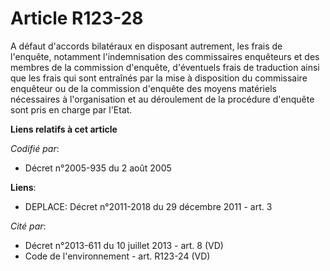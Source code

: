 # Article R123-28

A défaut d'accords bilatéraux en disposant autrement, les frais de l'enquête, notamment l'indemnisation des commissaires
enquêteurs et des membres de la commission d'enquête, d'éventuels frais de traduction ainsi que les frais qui sont entraînés
par la mise à disposition du commissaire enquêteur ou de la commission d'enquête des moyens matériels nécessaires à
l'organisation et au déroulement de la procédure d'enquête sont pris en charge par l'Etat.

**Liens relatifs à cet article**

_Codifié par_:

  - Décret n°2005-935 du 2 août 2005

**Liens**:

  - DEPLACE: Décret n°2011-2018 du 29 décembre 2011 - art. 3

_Cité par_:

  - Décret n°2013-611 du 10 juillet 2013 - art. 8 (VD)
  - Code de l'environnement - art. R123-24 (VD)
